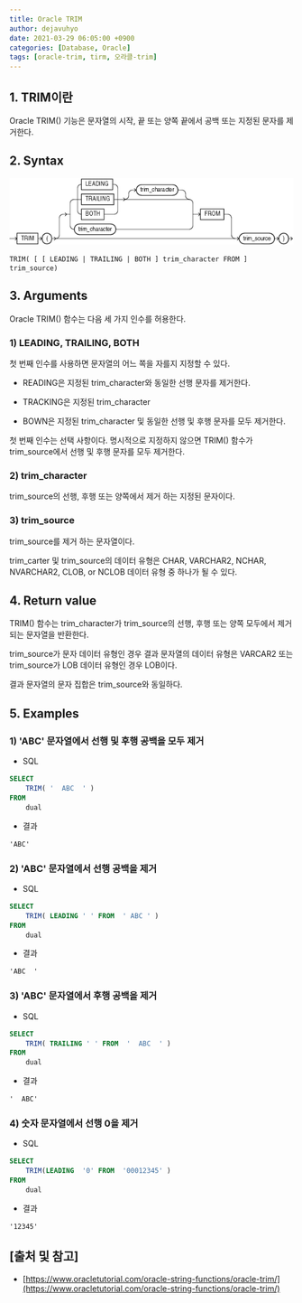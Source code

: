```yaml
---
title: Oracle TRIM
author: dejavuhyo
date: 2021-03-29 06:05:00 +0900
categories: [Database, Oracle]
tags: [oracle-trim, tirm, 오라클-trim]
---
```


## 1. TRIM이란
Oracle TRIM() 기능은 문자열의 시작, 끝 또는 양쪽 끝에서 공백 또는 지정된 문자를 제거한다.

## 2. Syntax

![trim](/assets/img/2021-03-29-oracle-trim/trim.png)

```text
TRIM( [ [ LEADING | TRAILING | BOTH ] trim_character FROM ] trim_source)
```

## 3. Arguments
Oracle TRIM() 함수는 다음 세 가지 인수를 허용한다.

### 1) LEADING, TRAILING, BOTH
첫 번째 인수를 사용하면 문자열의 어느 쪽을 자를지 지정할 수 있다.

* READING은 지정된 trim_character와 동일한 선행 문자를 제거한다.

* TRACKING은 지정된 trim_character

* BOWN은 지정된 trim_character 및 동일한 선행 및 후행 문자를 모두 제거한다.

첫 번째 인수는 선택 사항이다. 명시적으로 지정하지 않으면 TRIM() 함수가 trim_source에서 선행 및 후행 문자를 모두 제거한다.

### 2) trim_character
trim_source의 선행, 후행 또는 양쪽에서 제거 하는 지정된 문자이다.

### 3) trim_source
trim_source를 제거 하는 문자열이다.

trim_carter 및 trim_source의 데이터 유형은 CHAR, VARCHAR2, NCHAR, NVARCHAR2, CLOB, or NCLOB 데이터 유형 중 하나가 될 수 있다.

## 4. Return value
TRIM() 함수는 trim_character가 trim_source의 선행, 후행 또는 양쪽 모두에서 제거되는 문자열을 반환한다.

trim_source가 문자 데이터 유형인 경우 결과 문자열의 데이터 유형은 VARCAR2 또는 trim_source가 LOB 데이터 유형인 경우 LOB이다.

결과 문자열의 문자 집합은 trim_source와 동일하다.

## 5. Examples

### 1) 'ABC' 문자열에서 선행 및 후행 공백을 모두 제거

* SQL

```sql
SELECT
    TRIM( '  ABC  ' )
FROM
    dual
```

* 결과

```text
'ABC'
```

### 2) 'ABC' 문자열에서 선행 공백을 제거

* SQL

```sql
SELECT
    TRIM( LEADING ' ' FROM  ' ABC ' )
FROM
    dual
```

* 결과

```text
'ABC  '
```

### 3) 'ABC' 문자열에서 후행 공백을 제거

* SQL

```sql
SELECT
    TRIM( TRAILING ' ' FROM  '  ABC  ' )
FROM
    dual
```

* 결과

```text
'  ABC'
```

### 4) 숫자 문자열에서 선행 0을 제거

* SQL

```sql
SELECT
    TRIM(LEADING  '0' FROM  '00012345' )
FROM
    dual
```

* 결과

```text
'12345'
```

## [출처 및 참고]
* [https://www.oracletutorial.com/oracle-string-functions/oracle-trim/](https://www.oracletutorial.com/oracle-string-functions/oracle-trim/)
